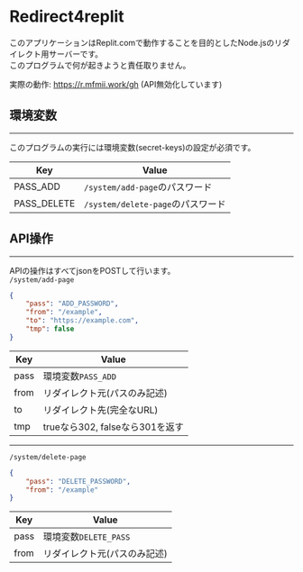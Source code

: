 # Redirect4replit

このアプリケーションはReplit.comで動作することを目的としたNode.jsのリダイレクト用サーバーです。<br>
このプログラムで何が起きようと責任取りません。

実際の動作: https://r.mfmii.work/gh (API無効化しています)

## 環境変数
---
このプログラムの実行には環境変数(secret-keys)の設定が必須です。

| Key | Value |
| ---- | ---- |
| PASS_ADD | `/system/add-page`のパスワード |
| PASS_DELETE | `/system/delete-page`のパスワード |


## API操作
---
APIの操作はすべてjsonをPOSTして行います。
<br>
`/system/add-page`
```json
{
    "pass": "ADD_PASSWORD",
    "from": "/example",
    "to": "https://example.com",
    "tmp": false
}
```
| Key | Value |
| --- | ----- |
| pass | 環境変数`PASS_ADD` |
| from | リダイレクト元(パスのみ記述) |
| to | リダイレクト先(完全なURL) |
| tmp | trueなら302, falseなら301を返す |

---

`/system/delete-page`
```json
{
    "pass": "DELETE_PASSWORD",
    "from": "/example"
}
```
| Key | Value |
| --- | ----- |
| pass | 環境変数`DELETE_PASS` |
| from | リダイレクト元(パスのみ記述) |

